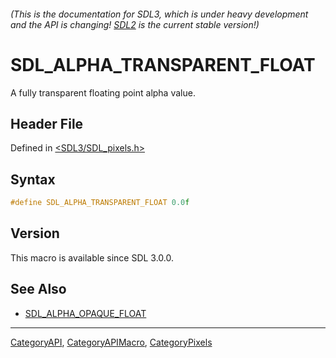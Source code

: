 ###### (This is the documentation for SDL3, which is under heavy development and the API is changing! [SDL2](https://wiki.libsdl.org/SDL2/) is the current stable version!)
# SDL_ALPHA_TRANSPARENT_FLOAT

A fully transparent floating point alpha value.

## Header File

Defined in [<SDL3/SDL_pixels.h>](https://github.com/libsdl-org/SDL/blob/main/include/SDL3/SDL_pixels.h)

## Syntax

```c
#define SDL_ALPHA_TRANSPARENT_FLOAT 0.0f
```

## Version

This macro is available since SDL 3.0.0.

## See Also

- [SDL_ALPHA_OPAQUE_FLOAT](SDL_ALPHA_OPAQUE_FLOAT)

----
[CategoryAPI](CategoryAPI), [CategoryAPIMacro](CategoryAPIMacro), [CategoryPixels](CategoryPixels)

